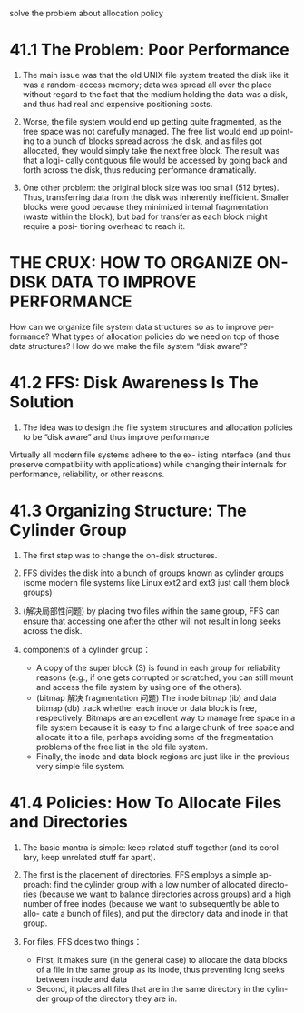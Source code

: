 solve the problem about allocation policy

# 41.1 The Problem: Poor Performance
1. The main issue was that the old UNIX file system treated the disk like it was a random-access memory; data was spread all over the place without regard to the fact that the medium holding the data was a disk, and thus had real and expensive positioning costs.

2. Worse, the file system would end up getting quite fragmented, as the free space was not carefully managed. The free list would end up point- ing to a bunch of blocks spread across the disk, and as files got allocated, they would simply take the next free block. The result was that a logi- cally contiguous file would be accessed by going back and forth across the disk, thus reducing performance dramatically.

3. One other problem: the original block size was too small (512 bytes). Thus, transferring data from the disk was inherently inefficient. Smaller blocks were good because they minimized internal fragmentation (waste within the block), but bad for transfer as each block might require a posi- tioning overhead to reach it.

# THE CRUX: HOW TO ORGANIZE ON-DISK DATA TO IMPROVE PERFORMANCE
How can we organize file system data structures so as to improve per- formance? What types of allocation policies do we need on top of those data structures? How do we make the file system “disk aware”?


# 41.2 FFS: Disk Awareness Is The Solution
1.  The idea was to design the file system structures and allocation policies to be “disk aware” and thus improve performance

Virtually all modern file systems adhere to the ex- isting interface (and thus preserve compatibility with applications) while changing their internals for performance, reliability, or other reasons.


# 41.3 Organizing Structure: The Cylinder Group
1. The first step was to change the on-disk structures.
2. FFS divides the disk into a bunch of groups known as cylinder groups (some modern file systems like Linux ext2 and ext3 just call them block groups)

3. (解决局部性问题) by placing two files within the same group, FFS can ensure that accessing one after the other will not result in long seeks across the disk.

4. components of a cylinder group：
    * A copy of the super block (S) is found in each group for reliability reasons (e.g., if one gets corrupted or scratched, you can still mount and access the file system by using one of the others).
    * (bitmap 解决 fragmentation 问题) The inode bitmap (ib) and data bitmap (db) track whether each inode or data block is free, respectively. Bitmaps are an excellent way to manage free space in a file system because it is easy to find a large chunk of free space and allocate it to a file, perhaps avoiding some of the fragmentation problems of the free list in the old file system.
    * Finally, the inode and data block regions are just like in the previous very simple file system.


# 41.4 Policies: How To Allocate Files and Directories
1. The basic mantra is simple: keep related stuff together (and its corol- lary, keep unrelated stuff far apart).

2. The first is the placement of directories. FFS employs a simple ap- proach: find the cylinder group with a low number of allocated directo- ries (because we want to balance directories across groups) and a high number of free inodes (because we want to subsequently be able to allo- cate a bunch of files), and put the directory data and inode in that group.

3. For files, FFS does two things：
    * First, it makes sure (in the general case) to allocate the data blocks of a file in the same group as its inode, thus preventing long seeks between inode and data
    * Second, it places all files that are in the same directory in the cylin- der group of the directory they are in.


